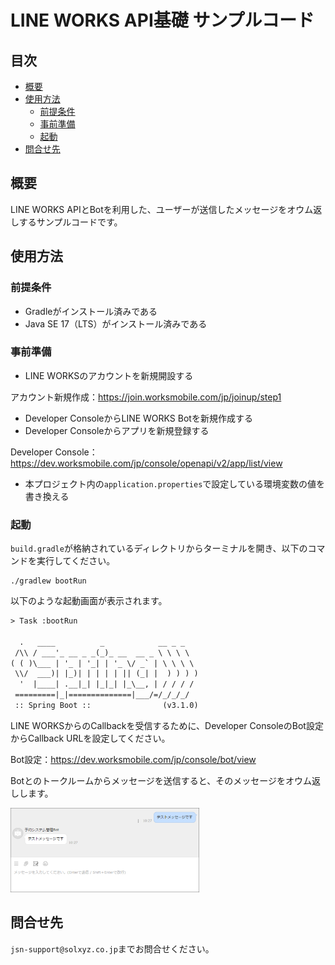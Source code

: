 # LINE WORKS API基礎 サンプルコード

## 目次 <!-- omit in toc -->

- [概要](#概要)
- [使用方法](#使用方法)
  - [前提条件](#前提条件)
  - [事前準備](#事前準備)
  - [起動](#起動)
- [問合せ先](#問合せ先)

## 概要

LINE WORKS APIとBotを利用した、ユーザーが送信したメッセージをオウム返しするサンプルコードです。

## 使用方法

### 前提条件

- Gradleがインストール済みである
- Java SE 17（LTS）がインストール済みである

### 事前準備

- LINE WORKSのアカウントを新規開設する

アカウント新規作成：<https://join.worksmobile.com/jp/joinup/step1>

- Developer ConsoleからLINE WORKS Botを新規作成する
- Developer Consoleからアプリを新規登録する

Developer Console：<https://dev.worksmobile.com/jp/console/openapi/v2/app/list/view>

- 本プロジェクト内の`application.properties`で設定している環境変数の値を書き換える

### 起動

`build.gradle`が格納されているディレクトリからターミナルを開き、以下のコマンドを実行してください。

```shell
./gradlew bootRun
```

以下のような起動画面が表示されます。

```txt
> Task :bootRun

  .   ____          _            __ _ _
 /\\ / ___'_ __ _ _(_)_ __  __ _ \ \ \ \
( ( )\___ | '_ | '_| | '_ \/ _` | \ \ \ \
 \\/  ___)| |_)| | | | | || (_| |  ) ) ) )
  '  |____| .__|_| |_|_| |_\__, | / / / /
 =========|_|==============|___/=/_/_/_/
 :: Spring Boot ::                (v3.1.0)
```

LINE WORKSからのCallbackを受信するために、Developer ConsoleのBot設定からCallback URLを設定してください。

Bot設定：<https://dev.worksmobile.com/jp/console/bot/view>

Botとのトークルームからメッセージを送信すると、そのメッセージをオウム返しします。

<img alt="通信完了" src="image/sample_bot_reply01.png" width="60%">

## 問合せ先

`jsn-support@solxyz.co.jp`までお問合せください。
